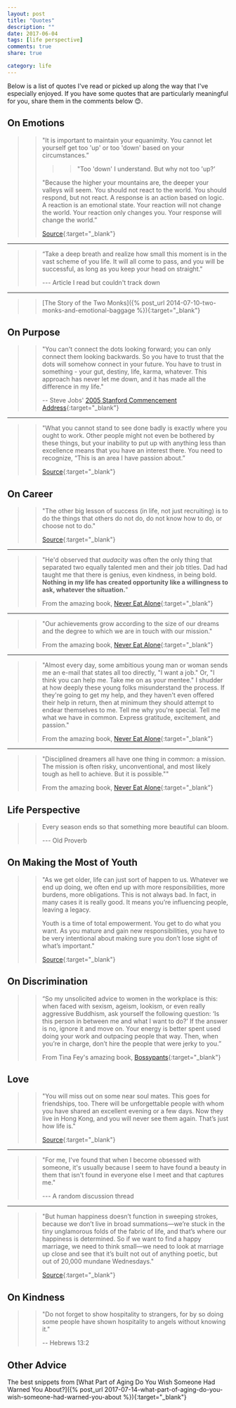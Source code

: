```yaml
---
layout: post
title: "Quotes"
description: ""
date: 2017-06-04
tags: [life perspective]
comments: true
share: true

category: life
--- 
```


Below is a list of quotes I've read or picked up along the way that I've especially enjoyed. If you have some quotes that are particularly meaningful for you, share them in the comments below 😊.


## On Emotions

> > "It is important to maintain your equanimity. You cannot let yourself get too 'up' or too 'down' based on your circumstances.” 
> > 
> > > > "Too 'down' I understand. But why not too 'up?’
> > 
> > "Because the higher your mountains are, the deeper your valleys will seem. You should not react to the world. You should respond, but not react. A response is an action based on logic. A reaction is an emotional state. Your reaction will not change the world. Your reaction only changes you. Your response will change the world.” 
> > 
> > [Source](http://www.humansofnewyork.com/post/63389971773/it-is-important-to-maintain-your-equanimity-you){:target="_blank"}

----------

> > “Take a deep breath and realize how small this moment is in the vast scheme of you life. It will all come to pass, and you will be successful, as long as you keep your head on straight."
> > 
> > --- Article I read but couldn't track down

----------

> > [The Story of the Two Monks]({% post_url 2014-07-10-two-monks-and-emotional-baggage %}){:target="_blank"}

## On Purpose
> > "You can't connect the dots looking forward; you can only connect them looking backwards. So you have to trust that the dots will somehow connect in your future. You have to trust in something - your gut, destiny, life, karma, whatever. This approach has never let me down, and it has made all the difference in my life."
> > 
> > -- Steve Jobs' [2005 Stanford Commencement Address](https://www.youtube.com/watch?v=UF8uR6Z6KLc){:target="_blank"}

----------

> > "What you cannot stand to see done badly is exactly where you ought to work. Other people might not even be bothered by these things, but your inability to put up with anything less than excellence means that you have an interest there. You need to recognize, “This is an area I have passion about.”
> > 
> > [Source](http://www.huffingtonpost.com/2012/11/16/your-life-purpose-td-jakes_n_2093261.html?utm_hp_ref=own-experts){:target="_blank"}

## On Career
> > "The other big lesson of success (in life, not just recruiting) is to do the things that others do not do, do not know how to do, or choose not to do."
> > 
> > [Source](https://www.amazon.com/gp/product/0984183523/ref=as_li_tl?ie=UTF8&camp=1789&creative=9325&creativeASIN=0984183523&linkCode=as2&tag=amazon05b3-20&linkId=d64f0f84454fb93b8e77740284a61f6b){:target="_blank"}

----------

> > "He'd observed that _audacity_ was often the only thing that separated two equally talented men and their job titles. Dad had taught me that there is genius, even kindness, in being bold. __Nothing in my life has created opportunity like a willingness to ask, whatever the situation.__"
> > 
> > From the amazing book, [Never Eat Alone](https://www.amazon.com/gp/product/0385346654/ref=as_li_tl?ie=UTF8&camp=1789&creative=9325&creativeASIN=0385346654&linkCode=as2&tag=amazon05b3-20&linkId=1706f9e5a54e390907fd9b57cb5b6bad){:target="_blank"}

----------

> > "Our achievements grow according to the size of our dreams and the degree to which we are in touch with our mission."
> > 
> > From the amazing book, [Never Eat Alone](https://www.amazon.com/gp/product/0385346654/ref=as_li_tl?ie=UTF8&camp=1789&creative=9325&creativeASIN=0385346654&linkCode=as2&tag=amazon05b3-20&linkId=1706f9e5a54e390907fd9b57cb5b6bad){:target="_blank"}

----------

> > "Almost every day, some ambitious young man or woman sends me an e-mail that states all too directly, "I want a job." Or, "I think you can help me. Take me on as your mentee." I shudder at how deeply these young folks misunderstand the process. If they're going to get my help, and they haven't even offered their help in return, then at minimum they should attempt to endear themselves to me. Tell me why you're special. Tell me what we have in common. Express gratitude, excitement, and passion."
> > 
> > From the amazing book, [Never Eat Alone](https://www.amazon.com/gp/product/0385346654/ref=as_li_tl?ie=UTF8&camp=1789&creative=9325&creativeASIN=0385346654&linkCode=as2&tag=amazon05b3-20&linkId=1706f9e5a54e390907fd9b57cb5b6bad){:target="_blank"}

----------

> > "Disciplined dreamers all have one thing in common: a mission. The mission is often risky, unconventional, and most likely tough as hell to achieve. But it is possible.""
> > 
> > From the amazing book, [Never Eat Alone](https://www.amazon.com/gp/product/0385346654/ref=as_li_tl?ie=UTF8&camp=1789&creative=9325&creativeASIN=0385346654&linkCode=as2&tag=amazon05b3-20&linkId=1706f9e5a54e390907fd9b57cb5b6bad){:target="_blank"}

## Life Perspective
> > Every season ends so that something more beautiful can bloom.
> >
> > --- Old Proverb

## On Making the Most of Youth

> > "As we get older, life can just sort of happen to us. Whatever we end up doing, we often end up with more responsibilities, more burdens, more obligations. This is not always bad. In fact, in many cases it is really good. It means you’re influencing people, leaving a legacy.
> > 
> > Youth is a time of total empowerment. You get to do what you want. As you mature and gain new responsibilities, you have to be very intentional about making sure you don’t lose sight of what’s important."
> >
> > [Source](https://convergemagazine.com/travel-young-5278/){:target="_blank"}

## On Discrimination

> >  “So my unsolicited advice to women in the workplace is this: when faced with sexism, ageism, lookism, or even really aggressive Buddhism, ask yourself the following question: ‘Is this person in between me and what I want to do?’ If the answer is no, ignore it and move on. Your energy is better spent used doing your work and outpacing people that way. Then, when you’re in charge, don’t hire the people that were jerky to you.”
> > 
> > From Tina Fey's amazing book, [Bossypants](https://www.amazon.com/gp/product/0316056898/ref=as_li_tl?ie=UTF8&camp=1789&creative=9325&creativeASIN=0316056898&linkCode=as2&tag=amazon05b3-20&linkId=f5b4bd9fac75e8d1ffd50f7dfe3f246c){:target="_blank"}

## Love

> > "You will miss out on some near soul mates. This goes for friendships, too. There will be unforgettable people with whom you have shared an excellent evening or a few days. Now they live in Hong Kong, and you will never see them again. That’s just how life is."
> > 
> > [Source](https://www.nytimes.com/2014/03/01/opinion/sunday/what-you-learn-in-your-40s.html){:target="_blank"}

----------

> > "For me, I've found that when I become obsessed with someone, it's usually because I seem to have found a beauty in them that isn't found in everyone else I meet and that captures me."
> > 
> > --- A random discussion thread

----------

> > "But human happiness doesn’t function in sweeping strokes, because we don’t live in broad summations—we’re stuck in the tiny unglamorous folds of the fabric of life, and that’s where our happiness is determined. So if we want to find a happy marriage, we need to think small—we need to look at marriage up close and see that it’s built not out of anything poetic, but out of 20,000 mundane Wednesdays."
> > 
> > [Source](https://waitbutwhy.com/2014/02/pick-life-partner-part-2.html){:target="_blank"}

## On Kindness
> > "Do not forget to show hospitality to strangers, for by so doing some people have shown hospitality to angels without knowing it." 
> >
> > -- Hebrews 13:2

## Other Advice 

The best snippets from [What Part of Aging Do You Wish Someone Had Warned You About?]({% post_url 2017-07-14-what-part-of-aging-do-you-wish-someone-had-warned-you-about %}){:target="_blank"}
